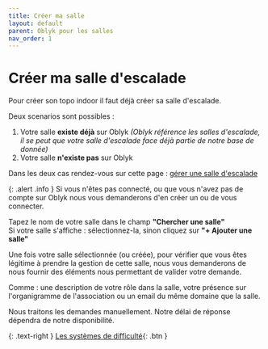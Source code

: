 ```yaml
---
title: Créer ma salle
layout: default
parent: Oblyk pour les salles
nav_order: 1
---
```


# Créer ma salle d'escalade

Pour créer son topo indoor il faut déjà créer sa salle d'escalade.

Deux scenarios sont possibles :
1. Votre salle **existe déjà** sur Oblyk _(Oblyk référence les salles d'escalade, il se peut que votre salle d'escalade face déjà partie de notre base de donnée)_
2. Votre salle **n'existe pas** sur Oblyk

Dans les deux cas rendez-vous sur cette page : [gérer une salle d'escalade](https://oblyk.org/gyms/starter)

{: .alert .info }
Si vous n'êtes pas connecté, ou que vous n'avez pas de compte sur Oblyk nous vous demanderons d'en créer un ou de vous connecter.

Tapez le nom de votre salle dans le champ **"Chercher une salle"**  
Si votre salle s'affiche : sélectionnez-la, sinon cliquez sur **"+ Ajouter une salle"**

Une fois votre salle sélectionnée (ou créée), pour vérifier que vous êtes légitime à prendre la gestion de cette salle,
nous vous demanderons de nous fournir des éléments nous permettant de valider votre demande.

Comme : une description de votre rôle dans la salle, votre présence sur l'organigramme de l'association ou un email du même domaine que la salle. 

Nous traitons les demandes manuellement. Notre délai de réponse dépendra de notre disponibilité. 

{: .text-right }
[Les systèmes de difficulté](systeme-de-difficulte){: .btn }